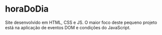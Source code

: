 # horaDoDia
Site desenvolvido em HTML, CSS e JS.
O maior foco deste pequeno projeto está na aplicação de eventos DOM e condições do JavaScript.

